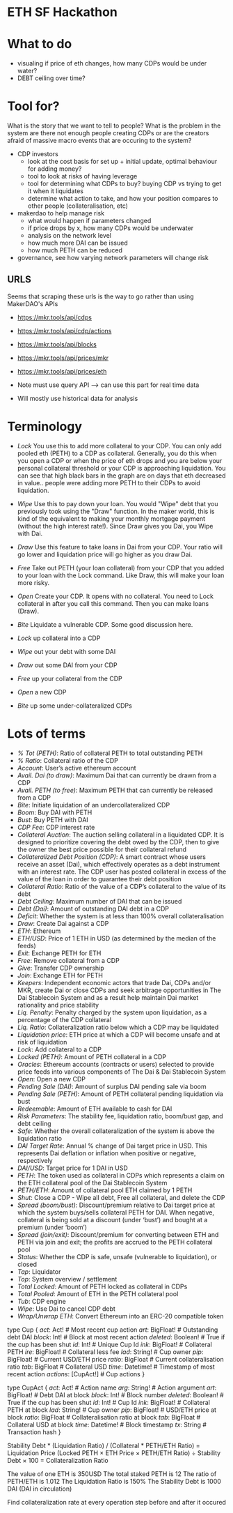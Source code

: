 # ETH SF Hackathon

# What to do
- visualing if price of eth changes, how many CDPs would be under water?
- DEBT ceiling over time?

# Tool for?
What is the story that we want to tell to people? What is the problem in the system are there not enough people creating CDPs or are the creators afraid of massive macro events that are occuring to the system?

- CDP investors
	- look at the cost basis for set up + initial update, optimal behaviour for adding money?
	- tool to look at risks of having leverage
	- tool for determining what CDPs to buy? buying CDP vs trying to get it when it liquidates
	- determine what action to take, and how your position compares to other people (collateralisation, etc)
- makerdao to help manage risk
	- what would happen if parameters changed
	- if price drops by x, how many CDPs would be underwater
	- analysis on the network level
	- how much more DAI can be issued
	- how much PETH can be reduced
- governance, see how varying network parameters will change risk

## URLS
Seems that scraping these urls is the way to go rather than using MakerDAO's APIs
- https://mkr.tools/api/cdps
- https://mkr.tools/api/cdp/actions
- https://mkr.tools/api/blocks
- https://mkr.tools/api/prices/mkr
- https://mkr.tools/api/prices/eth

- Note must use query API --> can use this part for real time data
- Will mostly use historical data for analysis


# Terminology
- *Lock* You use this to add more collateral to your CDP. You can only add pooled eth (PETH) to a CDP as collateral. Generally, you do this when you open a CDP or when the price of eth drops and you are below your personal collateral threshold or your CDP is approaching liquidation. You can see that high black bars in the graph are on days that eth decreased in value.. people were adding more PETH to their CDPs to avoid liquidation.
- *Wipe* Use this to pay down your loan. You would "Wipe" debt that you previously took using the "Draw" function. In the maker world, this is kind of the equivalent to making your monthly mortgage payment (without the high interest rate!). Since Draw gives you Dai, you Wipe with Dai.
- *Draw* Use this feature to take loans in Dai from your CDP. Your ratio will go lower and liquidation price will go higher as you draw Dai.
- *Free* Take out PETH (your loan collateral) from your CDP that you added to your loan with the Lock command. Like Draw, this will make your loan more risky.
- *Open* Create your CDP. It opens with no collateral. You need to Lock collateral in after you call this command. Then you can make loans (Draw).
- *Bite* Liquidate a vulnerable CDP. Some good discussion here.


- *Lock* up collateral into a CDP
- *Wipe* out your debt with some DAI
- *Draw* out some DAI from your CDP
- *Free* up your collateral from the CDP
- *Open* a new CDP
- *Bite* up some under-collateralized CDPs

# Lots of terms
- *% Tot (PETH)*: Ratio of collateral PETH to total outstanding PETH
- *% Ratio*: Collateral ratio of the CDP
- *Account*: User’s active ethereum account
- *Avail. Dai (to draw)*: Maximum Dai that can currently be drawn from a CDP
- *Avail. PETH (to free)*: Maximum PETH that can currently be released from a CDP
- *Bite*: Initiate liquidation of an undercollateralized CDP
- *Boom*: Buy DAI with PETH
- *Bust*: Buy PETH with DAI
- *CDP Fee*: CDP interest rate
- *Collateral Auction*: The auction selling collateral in a liquidated CDP. It is designed to prioritize covering the debt owed by the CDP, then to give the owner the best price possible for their collateral refund
- *Collateralized Debt Position (CDP)*: A smart contract whose users receive an asset (Dai), which effectively operates as a debt instrument with an interest rate. The CDP user has posted collateral in excess of the value of the loan in order to guarantee their debt position
- *Collateral Ratio*: Ratio of the value of a CDP’s collateral to the value of its debt
- *Debt Ceiling*: Maximum number of DAI that can be issued
- *Debt (Dai)*: Amount of outstanding DAI debt in a CDP
- *Deficit*: Whether the system is at less than 100% overall collateralisation
- *Draw*: Create Dai against a CDP
- *ETH*: Ethereum
- *ETH/USD*: Price of 1 ETH in USD (as determined by the median of the feeds)
- *Exit*: Exchange PETH for ETH
- *Free*: Remove collateral from a CDP
- *Give*: Transfer CDP ownership
- *Join*: Exchange ETH for PETH
- *Keepers*: Independent economic actors that trade Dai, CDPs and/or MKR, create Dai or close CDPs and seek arbitrage opportunities in The Dai Stablecoin System and as a result help maintain Dai market rationality and price stability
- *Liq. Penalty*: Penalty charged by the system upon liquidation, as a percentage of the CDP collateral
- *Liq. Ratio*: Collateralization ratio below which a CDP may be liquidated
- *Liquidation price*: ETH price at which a CDP will become unsafe and at risk of liquidation
- *Lock*: Add collateral to a CDP
- *Locked (PETH)*: Amount of PETH collateral in a CDP
- *Oracles*: Ethereum accounts (contracts or users) selected to provide price feeds into various components of The Dai & Dai Stablecoin System
- *Open*: Open a new CDP
- *Pending Sale (DAI)*: Amount of surplus DAI pending sale via boom
- *Pending Sale (PETH)*: Amount of PETH collateral pending liquidation via bust
- *Redeemable*: Amount of ETH available to cash for DAI
- *Risk Parameters*: The stability fee, liquidation ratio, boom/bust gap, and debt ceiling
- *Safe*: Whether the overall collateralization of the system is above the liquidation ratio
- *DAI Target Rate*: Annual % change of Dai target price in USD. This represents Dai deflation or inflation when positive or negative, respectively
- *DAI/USD*: Target price for 1 DAI in USD
- *PETH*: The token used as collateral in CDPs which represents a claim on the ETH collateral pool of the Dai Stablecoin System
- *PETH/ETH*: Amount of collateral pool ETH claimed by 1 PETH
- *Shut*: Close a CDP - Wipe all debt, Free all collateral, and delete the CDP
- *Spread (boom/bust)*: Discount/premium relative to Dai target price at which the system buys/sells collateral PETH for DAI. When negative, collateral is being sold at a discount (under ‘bust’) and bought at a premium (under ‘boom’)
- *Spread (join/exit)*: Discount/premium for converting between ETH and PETH via join and exit; the profits are accrued to the PETH collateral pool
- *Status*: Whether the CDP is safe, unsafe (vulnerable to liquidation), or closed
- *Tap*: Liquidator
- *Top*: System overview / settlement
- *Total Locked*: Amount of PETH locked as collateral in CDPs
- *Total Pooled*: Amount of ETH in the PETH collateral pool
- *Tub*: CDP engine
- *Wipe*: Use Dai to cancel CDP debt
- *Wrap/Unwrap ETH*: Convert Ethereum into an ERC-20 compatible token

type Cup {
  *act*: Act!            # Most recent cup action
  *art*: BigFloat!       # Outstanding debt DAI
  *block*: Int!          # Block at most recent action
  *deleted*: Boolean!    # True if the cup has been shut
  *id*: Int!             # Unique Cup Id
  *ink*: BigFloat!       # Collateral PETH
  *ire*: BigFloat!       # Collateral less fee
  *lad*: String!         # Cup owner
  *pip*: BigFloat!       # Current USD/ETH price
  *ratio*: BigFloat      # Current collateralisation ratio
  *tab*: BigFloat        # Collateral USD
  *time*: Datetime!      # Timestamp of most recent action
  *actions*: [CupAct!]   # Cup actions
}

type CupAct {
  *act*: Act!            # Action name
  *arg*: String!         # Action argument
  *art*: BigFloat!       # Debt DAI at block
  *block*: Int!          # Block number
  *deleted*: Boolean!    # True if the cup has been shut
  *id*: Int!             # Cup Id
  *ink*: BigFloat!       # Collateral PETH at block
  *lad*: String!         # Cup owner
  *pip*: BigFloat!       # USD/ETH price at block
  *ratio*: BigFloat      # Collateralisation ratio at block
  *tab*: BigFloat        # Collateral USD at block
  *time*: Datetime!      # Block timestamp
  *tx*: String           # Transaction hash
}


Stability Debt * (Liquidation Ratio) / (Collateral * PETH/ETH Ratio) = Liquidation Price
(Locked PETH × ETH Price × PETH/ETH Ratio) ÷ Stability Debt × 100 = Collateralization Ratio


The value of one ETH is 350USD
The total staked PETH is 12
The ratio of PETH/ETH is 1.012
The Liquidation Ratio is 150%
The Stability Debt is 1000 DAI (DAI in circulation)

Find collateralization rate at every operation step before and after it occured

